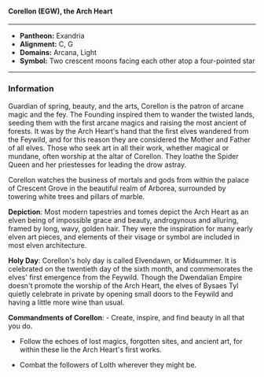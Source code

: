 #### Corellon (EGW), the Arch Heart
___

- **Pantheon:** Exandria
- **Alignment:** C, G
- **Domains:** Arcana, Light
- **Symbol:** Two crescent moons facing each other atop a four-pointed star
___

### Information

Guardian of spring, beauty, and the arts, Corellon is the patron of arcane magic and the fey. The Founding inspired them to wander the twisted lands, seeding them with the first arcane magics and raising the most ancient of forests. It was by the Arch Heart's hand that the first elves wandered from the Feywild, and for this reason they are considered the Mother and Father of all elves. Those who seek art in all their work, whether magical or mundane, often worship at the altar of Corellon. They loathe the Spider Queen and her priestesses for leading the drow astray.

Corellon watches the business of mortals and gods from within the palace of Crescent Grove in the beautiful realm of Arborea, surrounded by towering white trees and pillars of marble.

**Depiction**: Most modern tapestries and tomes depict the Arch Heart as an elven being of impossible grace and beauty, androgynous and alluring, framed by long, wavy, golden hair. They were the inspiration for many early elven art pieces, and elements of their visage or symbol are included in most elven architecture.

**Holy Day**: Corellon's holy day is called Elvendawn, or Midsummer. It is celebrated on the twentieth day of the sixth month, and commemorates the elves' first emergence from the Feywild. Though the Dwendalian Empire doesn't promote the worship of the Arch Heart, the elves of Bysaes Tyl quietly celebrate in private by opening small doors to the Feywild and having a little more wine than usual.

**Commandments of Corellon**: - Create, inspire, and find beauty in all that you do.

- Follow the echoes of lost magics, forgotten sites, and ancient art, for within these lie the Arch Heart's first works.

- Combat the followers of Lolth wherever they might be.